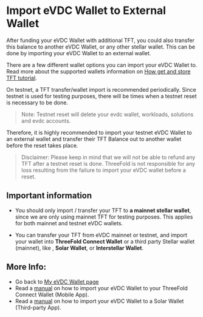 # Import eVDC Wallet to External Wallet

After funding your eVDC Wallet with additional TFT, you could also transfer this balance to another eVDC Wallet, or any other stellar wallet. This can be done by importing your eVDC Wallet to an external wallet. 

There are a few different wallet options you can import your eVDC Wallet to. Read more about the supported wallets information on [How get and store TFT tutorial](https://manual2.threefold.io/#/mainnet_gettft).

On testnet, a TFT transfer/wallet import is recommended periodically. Since testnet is used for testing purposes, there will be times when a testnet reset is necessary to be done. 

> Note: Testnet reset will delete your evdc wallet, workloads, solutions and evdc accounts. 

Therefore, it is highly recommended to import your testnet eVDC Wallet to an external wallet and transfer their TFT Balance out to another wallet before the reset takes place. 

> Disclaimer: Please keep in mind that we will not be able to refund any TFT after a testnet reset is done. ThreeFold is not responsible for any loss resulting from the failure to import your eVDC wallet before a reset.

## Important information

- You should only import / transfer your TFT to __a mainnet stellar wallet__, since we are only using mainnet TFT for testing purposes. This applies for both mainnet and testnet eVDC wallets. 

- You can transfer your TFT from eVDC mainnet or testnet, and import your wallet into __ThreeFold Connect Wallet__ or a third party Stellar wallet (mainnet), like , __Solar Wallet__, or __Interstellar Wallet__. 

## More Info:

- Go back to [My eVDC Wallet page](evdc_wallet)
- Read a [manual]((evdc_wallet_import_tf)) on how to import your eVDC Wallet to your ThreeFold Connect Wallet (Mobile App).
- Read a [manual](evdc_wallet_import_solar) on how to import your eVDC Wallet to a Solar Wallet (Third-party App).
